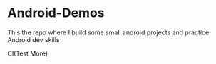 # Android-Demos

This the repo where I build some small android projects and practice Android dev skills

CI(Test More)
